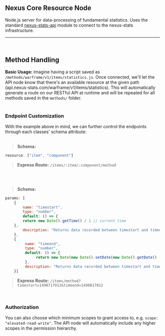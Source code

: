 ## Nexus Core Resource Node
Node.js server for data-processing of fundamental statistics. Uses the standard [nexus-stats-api](https://github.com/Kaptard/nexus-stats-api) module to connect to the nexus-stats infrastructure.
- - - -
<br>

## Method Handling
**Basic Usage:**
Imagine having a script saved as `/methods/warframe/v1/items/statistics.js`. Once connected, we'll let the API node know that there's an available resource at the given path (api.nexus-stats.com/warframe/v1/items/statistics). This will automatically generate a route on our RESTful API at runtime and will be repeated for all methods saved in the `methods/` folder.
<br>
<br>
### Endpoint Customization
With the example above in mind, we can further control the endpoints through each classes' schema attribute: <br>
<br>

> **Schema:** 
```javascript
resource: ["item", "component"]
```
> **Express Route:** `/items/:item/:component/method` 
<br>
<br>

> **Schema:** 
```javascript
params: [
    {
        name: "timestart",
        type: "number",
        default: () => {
        return new Date().getTime() / 1 // current time
    },
        description: "Returns data recorded between timestart and timeend"
    },
    {
         name: "timeend",
         type: "number",
         default: () => {
              return new Date(new Date().setDate(new Date().getDate() - 21)) / 1 // 3 weeks ago
         },
         description: "Returns data recorded between timestart and timeend"
    }]
``` 
> **Express Route:** `/items/method?timestart=1490717012&timeend=1490817012` 
<br>

### Authorization
You can also choose which minimum scopes to grant access to, e.g. `scope: "elevated-read-write"`. The API node will automatically include any higher scopes in the permission hierarchy.
